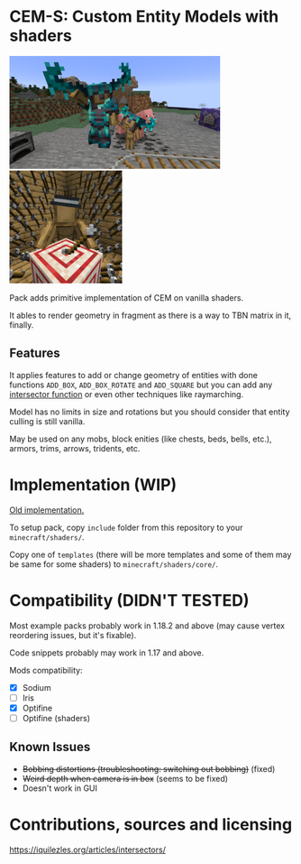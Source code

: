 # CEM-S: Custom Entity Models with shaders

<img src="img/img0.png" height=200px>
<img src="img/pack.png" height=200px>

Pack adds primitive implementation of CEM on vanilla shaders.

It ables to render geometry in fragment as there is a way to TBN matrix in it, finally.

## Features
It applies features to add or change geometry of entities with done functions `ADD_BOX`, `ADD_BOX_ROTATE` and `ADD_SQUARE` but you can add any [intersector function](https://iquilezles.org/articles/intersectors/) or even other techniques like raymarching.

Model has no limits in size and rotations but you should consider that entity culling is still vanilla.

May be used on any mobs, block enities (like chests, beds, bells, etc.), armors, trims, arrows, tridents, etc.

# Implementation (WIP)
[Old implementation.](templates/impl.md)

To setup pack, copy `include` folder from this repository to your `minecraft/shaders/`.

Copy one of `templates` (there will be more templates and some of them may be same for some shaders) to `minecraft/shaders/core/`.

# Compatibility (DIDN'T TESTED)
Most example packs probably work in 1.18.2 and above (may cause vertex reordering issues, but it's fixable).

Code snippets probably may work in 1.17 and above.

Mods compatibility:
- [x] Sodium
- [ ] Iris
- [x] Optifine
- [ ] Optifine (shaders)

## Known Issues
- ~~Bobbing distortions (troubleshooting: switching out bobbing)~~ (fixed)
- ~~Weird depth when camera is in box~~ (seems to be fixed)
- Doesn't work in GUI

# Contributions, sources and licensing
https://iquilezles.org/articles/intersectors/